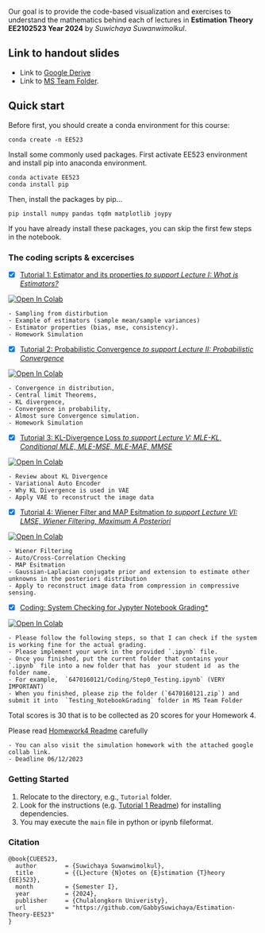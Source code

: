  

Our goal is to provide the code-based visualization and exercises to understand the mathematics behind each of lectures in **Estimation Theory EE2102523 Year 2024** by *Suwichaya Suwanwimolkul*.


## Link to handout slides

- Link to [Google Derive](https://drive.google.com/drive/folders/1ay16iXuyqeCj_OQwCk_2MEGkXoVsAEs1?usp=sharing)   
- Link to [MS Team Folder](https://teams.microsoft.com/_#/school/FileBrowserTabApp/General?groupId=2d8dd0eb-8fac-4cdb-8dd7-d70a1e9ab3b4&threadId=19:KkkpzATb2QVQXJ7M_IP5WYUzIkOVGtQLC2BX0QROmd01@thread.tacv2&ctx=channel). 

## Quick start

Before first, you should create a conda environment for this course:

```
conda create -n EE523
```

Install some commonly used packages. 
First activate EE523 environment and install pip into anaconda environment. 

```
conda activate EE523
conda install pip 
```

Then, install the packages by pip... 

``` 
pip install numpy pandas tqdm matplotlib joypy
```

If you have already install these packages, you can skip the first few steps in the notebook.  



### The coding scripts & excercises 



- [x] [Tutorial 1:  Estimator and its properties *to support Lecture I: What is Estimators?* ](Tutorial1/main.ipynb) 

<a target="_blank" href="https://colab.research.google.com/github/GabbySuwichaya/Estimation-Theory-EE523/blob/master/Tutorial1/main.ipynb">
  <img src="https://colab.research.google.com/assets/colab-badge.svg" alt="Open In Colab"/>
</a>

    - Sampling from distirbution
    - Example of estimators (sample mean/sample variances)
    - Estimator properties (bias, mse, consistency). 
    - Homework Simulation
 
- [x] [Tutorial 2: Probabilistic Convergence *to support Lecture II: Probabilistic Convergence*](Tutorial2/main.ipynb) 

<a target="_blank" href="https://colab.research.google.com/github/GabbySuwichaya/Estimation-Theory-EE523/blob/master/Tutorial2/main.ipynb">
  <img src="https://colab.research.google.com/assets/colab-badge.svg" alt="Open In Colab"/>
</a>

    - Convergence in distribution, 
    - Central limit Theorems, 
    - KL divergence, 
    - Convergence in probability, 
    - Almost sure Convergence simulation. 
    - Homework Simulation

- [x] [Tutorial 3: KL-Divergence Loss *to support Lecture V: MLE-KL, Conditional MLE,  MLE-MSE, MLE-MAE, MMSE*](Tutorial3/main.ipynb) 

<a target="_blank" href="https://colab.research.google.com/github/GabbySuwichaya/Estimation-Theory-EE523/blob/master/Tutorial3/main.ipynb">
  <img src="https://colab.research.google.com/assets/colab-badge.svg" alt="Open In Colab"/>
</a>

    - Review about KL Divergence 
    - Variational Auto Encoder
    - Why KL Divergence is used in VAE
    - Apply VAE to reconstruct the image data

- [x] [Tutorial 4: Wiener Filter and MAP Esitmation *to support Lecture VI: LMSE, Wiener Filtering, Maximum A Posteriori*](Tutorial4/main.ipynb)

<a target="_blank" href="https://colab.research.google.com/github/GabbySuwichaya/Estimation-Theory-EE523/blob/master/Tutorial4/main.ipynb">
  <img src="https://colab.research.google.com/assets/colab-badge.svg" alt="Open In Colab"/>
</a>

    - Wiener Filtering
    - Auto/Cross-Correlation Checking 
    - MAP Esitmation 
    - Gaussian-Laplacian conjugate prior and extension to estimate other unknowns in the posteriori distribution
    - Apply to reconstruct image data from compression in compressive sensing.

- [x] [Coding: System Checking for Jypyter Notebook Grading*](Coding/Step0_Testing.ipynb)

<a target="_blank" href="https://colab.research.google.com/github/GabbySuwichaya/Estimation-Theory-EE523/blob/master/Coding/Step0_Testing.ipynb">
  <img src="https://colab.research.google.com/assets/colab-badge.svg" alt="Open In Colab"/>
</a>

    - Please follow the following steps, so that I can check if the system is working fine for the actual grading. 
    - Please implement your work in the provided `.ipynb` file.   
    - Once you finished, put the current folder that contains your `.ipynb` file into a new folder that has  your student id  as the folder name.  
    - For example,  `6470160121/Coding/Step0_Testing.ipynb` (VERY IMPORTANT) 
    - When you finished, please zip the folder (`6470160121.zip`) and submit it into  `Testing_NotebookGrading` folder in MS Team Folder 

<!-- - [x] [Homework 4](Homework4/simulation.ipynb)   

<a target="_blank" href="https://colab.research.google.com/github/GabbySuwichaya/Estimation-Theory-EE523/blob/master/Homework4/simulation.ipynb">
  <img src="https://colab.research.google.com/assets/colab-badge.svg" alt="Open In Colab"/>
</a>  -->

Total scores is 30 that is to be collected as 20 scores for your Homework 4.  

Please read [Homework4 Readme](Homework4/Readme.md) carefully 

    - You can also visit the simulation homework with the attached google collab link.    
    - Deadline 06/12/2023 
      

### Getting Started

1. Relocate to the directory, e.g., `Tutorial` folder.
2. Look for the  instructions (e.g. [Tutorial 1 Readme](Tutorial1/Readme.md)) for installing dependencies. 
3. You may execute the `main` file in python or ipynb fileformat. 

 

### Citation 

```
@book{CUEE523,
  author        = {Suwichaya Suwanwimolkul},
  title         = {{L}ecture {N}otes on {E}stimation {T}heory {EE}523},
  month         = {Semester I},
  year          = {2024},
  publisher     = {Chulalongkorn Univeristy},
  url           = "https://github.com/GabbySuwichaya/Estimation-Theory-EE523"
}
```